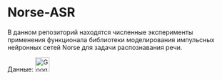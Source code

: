 # Norse-ASR

В данном репозиторий находятся численные эксперименты применения функционала библиотеки моделирования импульсных нейронных сетей Norse для задачи распознавания речи.

Данные:
<a href="https://drive.google.com/drive/folders/1WXKYQeFa2wTinAZ_7Pkv4LB3GJIbF_X9?usp=sharing"><img width="32" alt="Google Drive with all image data" src="https://upload.wikimedia.org/wikipedia/commons/thumb/1/13/Logo_of_Google_Drive_%282012-2014%29.svg/32px-Logo_of_Google_Drive_%282012-2014%29.svg.png"></a>

